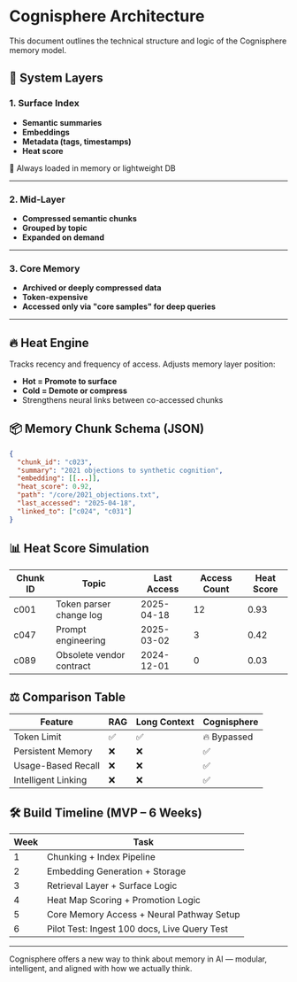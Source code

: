 # Cognisphere Architecture

This document outlines the technical structure and logic of the Cognisphere memory model.

## 🧱 System Layers

### 1. Surface Index
- **Semantic summaries**
- **Embeddings**
- **Metadata (tags, timestamps)**
- **Heat score**

🧠 Always loaded in memory or lightweight DB

---

### 2. Mid-Layer
- **Compressed semantic chunks**
- **Grouped by topic**
- **Expanded on demand**

---

### 3. Core Memory
- **Archived or deeply compressed data**
- **Token-expensive**
- **Accessed only via "core samples" for deep queries**

---

## 🔥 Heat Engine

Tracks recency and frequency of access. Adjusts memory layer position:

- **Hot = Promote to surface**
- **Cold = Demote or compress**
- Strengthens neural links between co-accessed chunks

## 📦 Memory Chunk Schema (JSON)

```json
{
  "chunk_id": "c023",
  "summary": "2021 objections to synthetic cognition",
  "embedding": [[...]],
  "heat_score": 0.92,
  "path": "/core/2021_objections.txt",
  "last_accessed": "2025-04-18",
  "linked_to": ["c024", "c031"]
}
```

## 📊 Heat Score Simulation

| Chunk ID | Topic                      | Last Access     | Access Count | Heat Score |
|----------|----------------------------|------------------|--------------|------------|
| c001     | Token parser change log    | 2025-04-18       | 12           | 0.93       |
| c047     | Prompt engineering         | 2025-03-02       | 3            | 0.42       |
| c089     | Obsolete vendor contract   | 2024-12-01       | 0            | 0.03       |

## ⚖️ Comparison Table

| Feature                  | RAG | Long Context | Cognisphere |
|--------------------------|-----|--------------|-------------|
| Token Limit              | ✅  | ✅           | 🔥 Bypassed |
| Persistent Memory        | ❌  | ❌           | ✅          |
| Usage-Based Recall       | ❌  | ❌           | ✅          |
| Intelligent Linking      | ❌  | ❌           | ✅          |

## 🛠️ Build Timeline (MVP – 6 Weeks)

| Week | Task                                         |
|------|----------------------------------------------|
| 1    | Chunking + Index Pipeline                    |
| 2    | Embedding Generation + Storage               |
| 3    | Retrieval Layer + Surface Logic              |
| 4    | Heat Map Scoring + Promotion Logic           |
| 5    | Core Memory Access + Neural Pathway Setup    |
| 6    | Pilot Test: Ingest 100 docs, Live Query Test |

---

Cognisphere offers a new way to think about memory in AI — modular, intelligent, and aligned with how we actually think.

